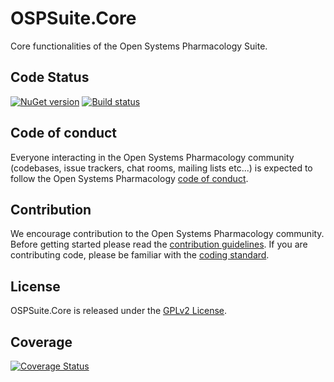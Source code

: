 # OSPSuite.Core

Core functionalities of the Open Systems Pharmacology Suite.

## Code Status
[![NuGet version](https://img.shields.io/nuget/v/OSPSuite.Core.svg?style=flat)](https://www.nuget.org/packages/OSPSuite.Core)
[![Build status](https://ci.appveyor.com/api/projects/status/w3ecxmp3grryc5ts/branch/master?svg=true&passingText=master%20-%20passing)](https://ci.appveyor.com/project/open-systems-pharmacology-ci/ospsuite-core/branch/master)

## Code of conduct
Everyone interacting in the Open Systems Pharmacology community (codebases, issue trackers, chat rooms, mailing lists etc...) is expected to follow the Open Systems Pharmacology [code of conduct](https://github.com/Open-Systems-Pharmacology/Suite/blob/master/CODE_OF_CONDUCT.md).

## Contribution
We encourage contribution to the Open Systems Pharmacology community. Before getting started please read the [contribution guidelines](https://github.com/Open-Systems-Pharmacology/Suite/blob/master/CONTRIBUTING.md). If you are contributing code, please be familiar with the [coding standard](https://github.com/Open-Systems-Pharmacology/Suite/blob/master/CODING_STANDARD.md).

## License
OSPSuite.Core is released under the [GPLv2 License](LICENSE).

## Coverage
[![Coverage Status](https://coveralls.io/repos/github/rwmcintosh/OSPSuite.Core/badge.svg?branch=master)](https://coveralls.io/github/rwmcintosh/OSPSuite.Core?branch=master)
